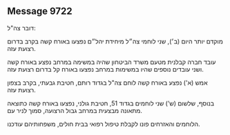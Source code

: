 ## Message 9722

דובר צה"ל:

מוקדם יותר היום (ב׳), שני לוחמי צה״ל מיחידת יהל״ם נפצעו באורח קשה בקרב בדרום רצועת עזה.

עובד חברה קבלנית מטעם משרד הביטחון שהיה במשימה במרחב נפצע באורח קשה ושני עובדים נוספים שהיו במשימות במרחב נפצעו באורח קל בדרום רצועת עזה.

אמש (א') נפצע באורח קשה לוחם צה"ל בגדוד רותם, חטיבת גבעתי, בקרב בצפון רצועת עזה.

בנוסף, שלשום (ש') שני לוחמים בגדוד 51, חטיבת גולני, נפצעו באורח קשה כתוצאה מתאונה מבצעית במרחב גבול הרצועה, סמוך לניר עם.

הלוחמים והאזרחים פונו לקבלת טיפול רפואי בבית חולים, משפחותיהם עודכנו.


